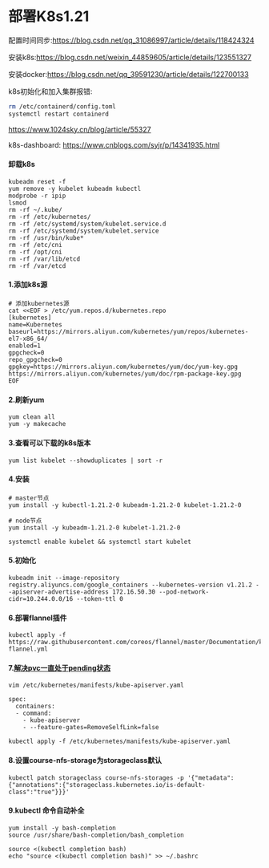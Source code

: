 # 部署K8s1.21

配置时间同步:https://blog.csdn.net/qq_31086997/article/details/118424324

安装k8s:https://blog.csdn.net/weixin_44859605/article/details/123551327

安装docker:https://blog.csdn.net/qq_39591230/article/details/122700133

k8s初始化和加入集群报错:

```bash
rm /etc/containerd/config.toml
systemctl restart containerd
```

https://www.1024sky.cn/blog/article/55327

k8s-dashboard:  https://www.cnblogs.com/syjr/p/14341935.html

#### 卸载k8s

```
kubeadm reset -f
yum remove -y kubelet kubeadm kubectl
modprobe -r ipip
lsmod
rm -rf ~/.kube/
rm -rf /etc/kubernetes/
rm -rf /etc/systemd/system/kubelet.service.d
rm -rf /etc/systemd/system/kubelet.service
rm -rf /usr/bin/kube*
rm -rf /etc/cni
rm -rf /opt/cni
rm -rf /var/lib/etcd
rm -rf /var/etcd
```



#### 1.添加k8s源

```
# 添加kubernetes源
cat <<EOF > /etc/yum.repos.d/kubernetes.repo
[kubernetes]
name=Kubernetes
baseurl=https://mirrors.aliyun.com/kubernetes/yum/repos/kubernetes-el7-x86_64/
enabled=1
gpgcheck=0
repo_gpgcheck=0
gpgkey=https://mirrors.aliyun.com/kubernetes/yum/doc/yum-key.gpg https://mirrors.aliyun.com/kubernetes/yum/doc/rpm-package-key.gpg
EOF
```

#### 2.刷新yum

```
yum clean all
yum -y makecache
```

#### 3.查看可以下载的k8s版本

```
yum list kubelet --showduplicates | sort -r
```

#### 4.安装

```
# master节点
yum install -y kubectl-1.21.2-0 kubeadm-1.21.2-0 kubelet-1.21.2-0

# node节点
yum install -y kubeadm-1.21.2-0 kubelet-1.21.2-0

systemctl enable kubelet && systemctl start kubelet

```

#### 5.初始化

```
kubeadm init --image-repository registry.aliyuncs.com/google_containers --kubernetes-version v1.21.2 --apiserver-advertise-address 172.16.50.30 --pod-network-cidr=10.244.0.0/16 --token-ttl 0
```

#### 6.部署flannel插件

```
kubectl apply -f https://raw.githubusercontent.com/coreos/flannel/master/Documentation/kube-flannel.yml
```

#### 7.[解决pvc一直处于pending状态](https://blog.csdn.net/Promise_410/article/details/117112550)

```
vim /etc/kubernetes/manifests/kube-apiserver.yaml

spec:
  containers:
  - command:
    - kube-apiserver
    - --feature-gates=RemoveSelfLink=false

kubectl apply -f /etc/kubernetes/manifests/kube-apiserver.yaml
```

#### 8.设置course-nfs-storage为storageclass默认

```
kubectl patch storageclass course-nfs-storages -p '{"metadata": {"annotations":{"storageclass.kubernetes.io/is-default-class":"true"}}}'

```

#### 9.kubectl 命令自动补全

```
yum install -y bash-completion 
source /usr/share/bash-completion/bash_completion

source <(kubectl completion bash)
echo "source <(kubectl completion bash)" >> ~/.bashrc
```

